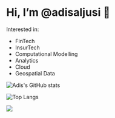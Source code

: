 # Hi, I’m @adisaljusi 👋
Interested in:
- FinTech
- InsurTech
- Computational Modelling
- Analytics
- Cloud
- Geospatial Data

![Adis's GitHub stats](https://github-readme-stats.vercel.app/api/?username=adisaljusi&show_icons=true&theme=tokyonight&count_private=true)

![Top Langs](https://github-readme-stats.vercel.app/api/top-langs/?username=anuraghazra&theme=tokyonight)

![](https://github-readme-streak-stats.herokuapp.com/?user=adisaljusi&show_icons=true&theme=tokyonight)
